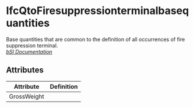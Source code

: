 IfcQtoFiresuppressionterminalbasequantities
===========================================
Base quantities that are common to the definition of all occurrences of fire
suppression terminal.  
[ _bSI
Documentation_](https://standards.buildingsmart.org/IFC/DEV/IFC4_2/FINAL/HTML/schema/ifcplumbingfireprotectiondomain/qset/qto_firesuppressionterminalbasequantities.htm)


Attributes
----------
| Attribute   | Definition   |
|-------------|--------------|
| GrossWeight |              |
